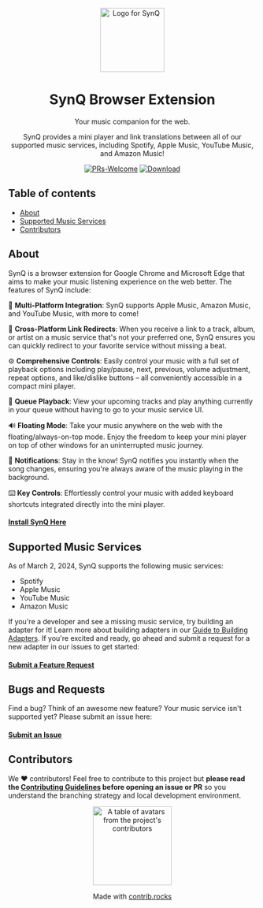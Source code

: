 
<p align="center">
  <picture>
  <source media="(prefers-color-scheme: dark)" srcset="https://github.com/SynQApp/Extension/blob/main/assets/icon.png?raw=true">
  <img src="https://github.com/SynQApp/Extension/blob/main/assets/icon.png?raw=true" width="130" alt="Logo for SynQ">
</picture>
</p>

<h1 align="center">
  SynQ Browser Extension
</h1>

<p align="center">
  Your music companion for the web.
</p>

<p align="center">
  SynQ provides a mini player and link translations between all of our supported music services, including Spotify, Apple Music, YouTube Music, and Amazon Music!
</p>

<div align="center">

[![PRs-Welcome][contribute-image]][contribute-url]
[![Download][download-image]][download-url]

</div>

## Table of contents

- <a href="#about">About</a>
- <a href="#services">Supported Music Services</a>
- <a href="#contributors">Contributors</a>

<h2 id="about">About</h2>

SynQ is a browser extension for Google Chrome and Microsoft Edge that aims to make your music listening experience on the web better. The features of SynQ include:

🎵 **Multi-Platform Integration**: SynQ supports Apple Music, Amazon Music, and YouTube Music, with more to come!

🔗 **Cross-Platform Link Redirects**: When you receive a link to a track, album, or artist on a music service that's not your preferred one, SynQ ensures you can quickly redirect to your favorite service without missing a beat.

⚙️ **Comprehensive Controls**: Easily control your music with a full set of playback options including play/pause, next, previous, volume adjustment, repeat options, and like/dislike buttons – all conveniently accessible in a compact mini player.

🔄 **Queue Playback**: View your upcoming tracks and play anything currently in your queue without having to go to your music service UI.

🔊 **Floating Mode**: Take your music anywhere on the web with the floating/always-on-top mode. Enjoy the freedom to keep your mini player on top of other windows for an uninterrupted music journey.

🎉 **Notifications**: Stay in the know! SynQ notifies you instantly when the song changes, ensuring you're always aware of the music playing in the background.

⌨️ **Key Controls**: Effortlessly control your music with added keyboard shortcuts integrated directly into the mini player.

#### [Install SynQ Here](https://www.synqapp.io)

<h2 id="services">Supported Music Services</h2>

As of March 2, 2024, SynQ supports the following music services:
* Spotify
* Apple Music
* YouTube Music
* Amazon Music

If you're a developer and see a missing music service, try building an adapter for it! Learn more about building adapters in our [Guide to Building Adapters](https://github.com/SynQApp/Extension/blob/main/docs/BuildingAnAdapter.md). If you're excited and ready, go ahead and submit a request for a new adapter in our issues to get started:

#### [Submit a Feature Request](https://github.com/SynQApp/Extension/issues)

<h2 id="bugs">Bugs and Requests</h2>

Find a bug? Think of an awesome new feature? Your music service isn't supported yet? Please submit an issue here:

#### [Submit an Issue](https://github.com/SynQApp/Extension/issues)

<h2 id="contributors">Contributors</h2>

We ❤️ contributors! Feel free to contribute to this project but **please read the [Contributing Guidelines](CONTRIBUTING.md) before opening an issue or PR** so you understand the branching strategy and local development environment.

<a href="https://github.com/SynQApp/Extension/graphs/contributors">
  <p align="center">
    <img width="160" src="https://contrib.rocks/image?repo=SynQApp/Extension" alt="A table of avatars from the project's contributors" />
  </p>
</a>

<p align="center">
  Made with <a rel="noopener noreferrer" target="_blank" href="https://contrib.rocks">contrib.rocks</a>
</p>

[download-image]: https://img.shields.io/badge/download-40k_users-orange
[download-url]: https://www.synqapp.io/
[contribute-url]: https://github.com/SynQApp/Extension/blob/main/CONTRIBUTING.md
[contribute-image]: https://img.shields.io/badge/PRs-welcome-blue.svg
